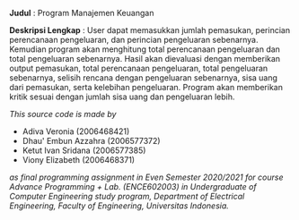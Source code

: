 **Judul** : Program Manajemen Keuangan

**Deskripsi Lengkap** : User dapat memasukkan jumlah pemasukan, perincian perencanaan pengeluaran, dan perincian pengeluaran sebenarnya. Kemudian program akan menghitung total perencanaan pengeluaran dan total pengeluaran sebenarnya. Hasil akan dievaluasi dengan memberikan output pemasukan, total perencanaan pengeluaran, total pengeluaran sebenarnya, selisih rencana dengan pengeluaran sebenarnya, sisa uang dari pemasukan, serta kelebihan pengeluaran. Program akan memberikan kritik sesuai dengan jumlah sisa uang dan pengeluaran lebih.

*This source code is made by*

- Adiva Veronia (2006468421)
- Dhau' Embun Azzahra (2006577372)
- Ketut Ivan Sridana (2006577385)
- Viony Elizabeth (2006468371)

*as final programming assignment in Even Semester 2020/2021 for course Advance Programming + Lab. (ENCE602003) in Undergraduate of Computer Engineering study program, Department of Electrical Engineering, Faculty of Engineering, Universitas Indonesia.*

